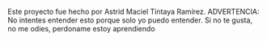 Este proyecto fue hecho por Astrid Maciel Tintaya Ramírez.
ADVERTENCIA: No intentes entender esto porque solo yo puedo entender.
Si no te gusta, no me odies, perdoname estoy aprendiendo 
